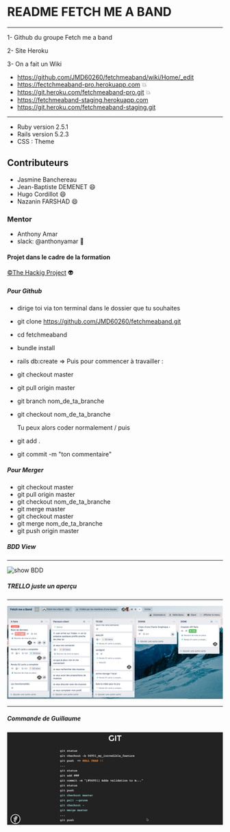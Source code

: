 # README FETCH ME A BAND #

___
1- Github du groupe Fetch me a band

2- Site Heroku

3- On a fait un Wiki

* <https://github.com/JMD60260/fetchmeaband/wiki/Home/_edit>
* <https://fectchmeaband-pro.herokuapp.com> :boom:
* <https://git.heroku.com/fetchmeaband-pro.git> :boom:
* <https://fetchmeaband-staging.herokuapp.com>
* <https://git.heroku.com/fetchmeaband-staging.git>
  
___

- Ruby version 2.5.1
- Rails version 5.2.3
- CSS : Theme
  
## Contributeurs ##
- Jasmine Banchereau
- Jean-Baptiste DEMENET :smile:
- Hugo Cordillot :smile:
- Nazanin FARSHAD :smile:
  
### Mentor ###

- Anthony Amar
- slack: @anthonyamar :rocket:
  
#### Projet dans le cadre de la formation ####

[©The Hackig Project](<https://www.thehackingproject.org/fr>) :alien:
  
##### Pour Github #####

- dirige toi via ton terminal dans le dossier que tu souhaites
- git clone <https://github.com/JMD60260/fetchmeaband.git>
- cd fetchmeaband
- bundle install
- rails db:create
=> Puis pour commencer à travailler :
- git checkout master
- git pull origin master
- git branch nom_de_ta_branche
- git checkout nom_de_ta_branche
  
  Tu peux alors coder normalement / puis
  
- git add .
- git commit -m "ton commentaire"
  
##### Pour Merger #####

- git checkout master
- git pull origin master
- git checkout nom_de_ta_branche
- git merge master
- git checkout master
- git merge nom_de_ta_branche
- git push origin master

##### BDD View #####

___
![show BDD](app/assets/images/BDD2.png)

##### TRELLO juste un aperçu #####

___
![Trello](app/assets/images/Trello.png)
___

##### Commande de Guillaume #####

![git command](app/assets/images/gdf.png)
